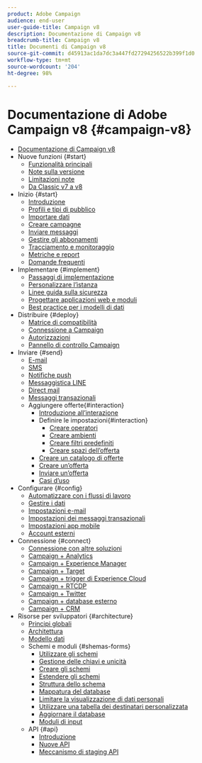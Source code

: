 ```yaml
---
product: Adobe Campaign
audience: end-user
user-guide-title: Campaign v8
description: Documentazione di Campaign v8
breadcrumb-title: Campaign v8
title: Documenti di Campaign v8
source-git-commit: d45913ac1da7dc3a447fd27294256522b399f1d0
workflow-type: tm+mt
source-wordcount: '204'
ht-degree: 98%

---
```



# Documentazione di Adobe Campaign v8 {#campaign-v8}

+ [Documentazione di Campaign v8](campaign-home.md)
+ Nuove funzioni {#start}
   + [Funzionalità principali](start/whats-new.md)
   + [Note sulla versione](start/release-notes.md)
   + [Limitazioni note](start/known-limitations.md)
   + [Da Classic v7 a v8](start/capability-matrix.md)
+ Inizio {#start}
   + [Introduzione](start/get-started.md)
   + [Profili e tipi di pubblico](start/audiences.md)
   + [Importare dati](start/import.md)
   + [Creare campagne](start/campaigns.md)
   + [Inviare messaggi](start/create-message.md)
   + [Gestire gli abbonamenti](start/subscriptions.md)
   + [Tracciamento e monitoraggio](start/tracking.md)
   + [Metriche e report](start/reporting.md)
   + [Domande frequenti](start/campaign-faq.md)
+ Implementare {#implement}
   + [Passaggi di implementazione](start/implement.md)
   + [Personalizzare l’istanza](dev/customize.md)
   + [Linee guida sulla sicurezza](config/security.md)
   + [Progettare applicazioni web e moduli](dev/webapps.md)
   + [Best practice per i modelli di dati](dev/datamodel-best-practices.md)
+ Distribuire {#deploy}
   + [Matrice di compatibilità](start/compatibility-matrix.md)
   + [Connessione a Campaign](start/connect.md)
   + [Autorizzazioni](start/permissions.md)
   + [Pannello di controllo Campaign](config/self-service.md)
+ Inviare {#send}
   + [E-mail](send/email.md)
   + [SMS](send/sms.md)
   + [Notifiche push](send/push.md)
   + [Messaggistica LINE](send/line.md)
   + [Direct mail](send/direct-mail.md)
   + [Messaggi transazionali](send/transactional.md)
   + Aggiungere offerte{#interaction}
      + [Introduzione all’interazione](send/interaction.md)
      + Definire le impostazioni{#interaction}
         + [Creare operatori](send/interaction-operators.md)
         + [Creare ambienti](send/interaction-env.md)
         + [Creare filtri predefiniti](send/interaction-predefined-filters.md)
         + [Creare spazi dell’offerta](send/interaction-offer-spaces.md)
      + [Creare un catalogo di offerte](send/interaction-offer-catalog.md)
      + [Creare un’offerta](send/interaction-offer.md)
      + [Inviare un’offerta](send/interaction-send-offers.md)
      + [Casi d’uso](send/interaction-use-cases.md)
+ Configurare {#config}
   + [Automatizzare con i flussi di lavoro](config/workflows.md)
   + [Gestire i dati](config/replication.md)
   + [Impostazioni e-mail](config/email-settings.md)
   + [Impostazioni dei messaggi transazionali](config/transactional-msg-settings.md)
   + [Impostazioni app mobile](config/push-config.md)
   + [Account esterni](config/external-accounts.md)
+ Connessione {#connect}
   + [Connessione con altre soluzioni](connect/integration.md)
   + [Campaign + Analytics](connect/ac-aa.md)
   + [Campaign + Experience Manager](connect/ac-aem.md)
   + [Campaign + Target](connect/ac-at.md)
   + [Campaign + trigger di Experience Cloud](connect/ac-triggers.md)
   + [Campaign + RTCDP](connect/ac-rtcdp.md)
   + [Campaign + Twitter](connect/ac-tw.md)
   + [Campaign + database esterno](connect/fda.md)
   + [Campaign + CRM](connect/crm.md)
+ Risorse per sviluppatori {#architecture}
   + [Principi globali](dev/general-architecture.md)
   + [Architettura](dev/architecture.md)
   + [Modello dati](dev/datamodel.md)
   + Schemi e moduli {#shemas-forms}
      + [Utilizzare gli schemi](dev/schemas.md)
      + [Gestione delle chiavi e unicità](dev/keys.md)
      + [Creare gli schemi](dev/create-schema.md)
      + [Estendere gli schemi](dev/extend-schema.md)
      + [Struttura dello schema](dev/schema-structure.md)
      + [Mappatura del database](dev/database-mapping.md)
      + [Limitare la visualizzazione di dati personali](dev/restrict-pi-view.md)
      + [Utilizzare una tabella dei destinatari personalizzata](dev/custom-recipient.md)
      + [Aggiornare il database](dev/update-database-structure.md)
      + [Moduli di input](dev/forms.md)
   + API {#api}
      + [Introduzione](dev/api.md)
      + [Nuove API](dev/new-apis.md)
      + [Meccanismo di staging API](dev/staging.md)
